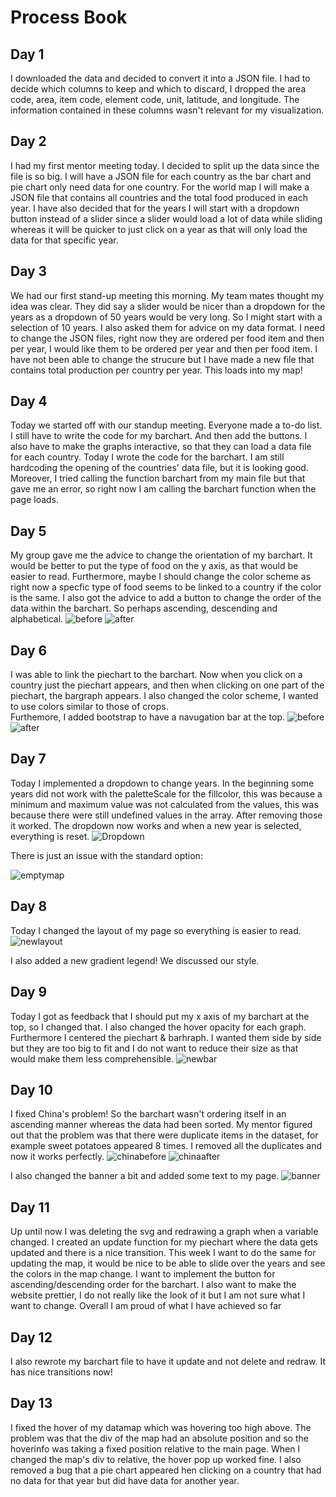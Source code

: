 # Process Book

## Day 1
I downloaded the data and decided to convert it into a JSON file. I had to decide which columns to keep and which to discard, I dropped the area code, area, item code, element code, unit, latitude, and longitude. The information contained in these columns wasn't relevant for my visualization.  

## Day 2
I had my first mentor meeting today. I decided to split up the data since the file is so big. I will have a JSON file for each country as the bar chart and pie chart only need data for one country. For the world map I will make a JSON file that contains all countries and the total food produced in each year.
I have also decided that for the years I will start with a dropdown button instead of a slider since a slider would load a lot of data while sliding whereas it will be quicker to just click on a year as that will only load the data for that specific year.

## Day 3
We had our first stand-up meeting this morning. My team mates thought my idea was clear. They did say a slider would be nicer than a dropdown for the years as a dropdown of 50 years would be very long. So I might start with a selection of 10 years. I also asked them for advice on my data format. I need to change the JSON files, right now they are ordered per food item and then per year, I would like them to be ordered per year and then per food item.
I have not been able to change the strucure but I have made a new file that contains total production per country per year. This loads into my map!

## Day 4
Today we started off with our standup meeting. Everyone made a to-do list. I still have to write the code for my barchart. And then add the buttons. I also have to make the graphs interactive, so that they can load a data file for each country. Today I wrote the code for the barchart. I am still hardcoding the opening of the countries' data file, but it is looking good. Moreover, I tried calling the function barchart from my main file but that gave me an error, so right now I am calling the barchart function when the page loads.

## Day 5
My group gave me the advice to change the orientation of my barchart. It would be better to put the type of food on the y axis, as that would be easier to read. Furthermore, maybe I should change the color scheme as right now a specfic type of food seems to be linked to a country if the color is the same. I also got the advice to add a button to change the order of the data within the barchart. So perhaps ascending, descending and alphabetical.
![before](doc/PROCESS-bbff4312.png)
![after](doc/PROCESS-ad55025b.png)

## Day 6
I was able to link the piechart to the barchart. Now when you click on a country just the piechart appears, and then when clicking on one part of the piechart, the bargraph appears.
I also changed the color scheme, I wanted to use colors similar to those of crops.  
Furthemore, I added bootstrap to have a navugation bar at the top.
![before](doc/PROCESS-0460fda6.png)
![after](doc/PROCESS-f4856dfb.png)

## Day 7
Today I implemented a dropdown to change years. In the beginning some years did not work with the paletteScale for the fillcolor, this was because a minimum and maximum value was not calculated from the values, this was because there were still undefined values in the array. After removing those it worked. The dropdown now works and when a new year is selected, everything is reset.
![Dropdown](doc/PROCESS-88012e72.png)

There is just an issue with the standard option:

![emptymap](doc/PROCESS-83626a3f.png)

## Day 8
Today I changed the layout of my page so everything is easier to read.
![newlayout](doc/PROCESS-52f8c686.png)

I also added a new gradient legend!
We discussed our style.

## Day 9
Today I got as feedback that I should put my x axis of my barchart at the top, so I changed that. I also changed the hover opacity for each graph. Furthermore I centered the piechart & barhraph. I wanted them side by side but they are too big to fit and I do not want to reduce their size as that would make them less comprehensible.
![newbar](doc/PROCESS-b7c0cd7b.png)

## Day 10

I fixed China's problem! So the barchart wasn't ordering itself in an ascending manner whereas the data had been sorted. My mentor figured out that the problem was that there were duplicate items in the dataset, for example sweet potatoes appeared 8 times. I removed all the duplicates and now it works perfectly.
![chinabefore](doc/PROCESS-957c02b3.png)
![chinaafter](doc/PROCESS-b4d3aa5d.png)

I also changed the banner a bit and added some text to my page.
![banner](doc/PROCESS-052ad215.png)

## Day 11

Up until now I was deleting the svg and redrawing a graph when a variable changed. I created an update function for my piechart where the data gets updated and there is a nice transition.
This week I want to do the same for updating the map, it would be nice to be able to slide over the years and see the colors in the map change.
I want to implement the button for ascending/descending order for the barchart.
I also want to make the website prettier, I do not really like the look of it but I am not sure what I want to change. Overall I am proud of what I have achieved so far

## Day 12

I also rewrote my barchart file to have it update and not delete and redraw. It has nice transitions now!

## Day 13

I fixed the hover of my datamap which was hovering too high above. The problem was that the div of the map had an absolute position and so the hoverinfo was taking a fixed position relative to the main page. When I changed the map's div to relative, the hover pop up worked fine. I also removed a bug that a pie chart appeared hen clicking on a country that had no data for that year but did have data for another year. 
